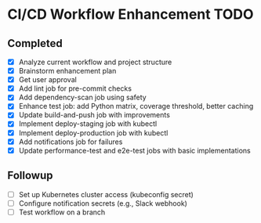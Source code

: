 # CI/CD Workflow Enhancement TODO

## Completed
- [x] Analyze current workflow and project structure
- [x] Brainstorm enhancement plan
- [x] Get user approval
- [x] Add lint job for pre-commit checks
- [x] Add dependency-scan job using safety
- [x] Enhance test job: add Python matrix, coverage threshold, better caching
- [x] Update build-and-push job with improvements
- [x] Implement deploy-staging job with kubectl
- [x] Implement deploy-production job with kubectl
- [x] Add notifications job for failures
- [x] Update performance-test and e2e-test jobs with basic implementations

## Followup
- [ ] Set up Kubernetes cluster access (kubeconfig secret)
- [ ] Configure notification secrets (e.g., Slack webhook)
- [ ] Test workflow on a branch

